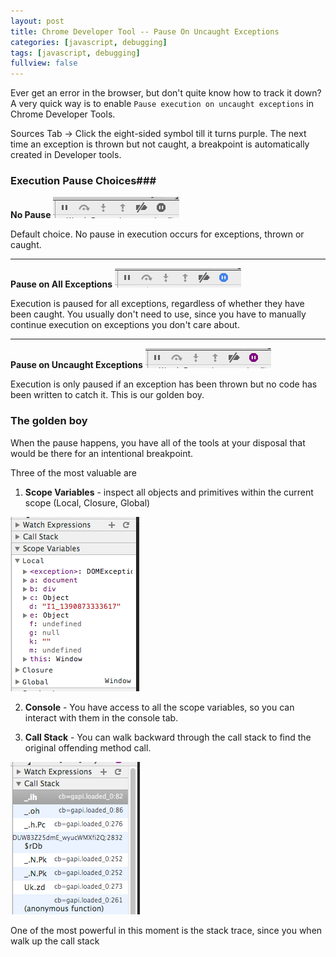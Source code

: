 ```yaml
---
layout: post
title: Chrome Developer Tool -- Pause On Uncaught Exceptions
categories: [javascript, debugging]
tags: [javascript, debugging]
fullview: false
---
```


Ever get an error in the browser, but don't quite know how to track it down?  A very quick way is to enable
`Pause execution on uncaught exceptions` in Chrome Developer Tools.

Sources Tab -> Click the eight-sided symbol till it turns purple.  The next time an exception is thrown but not caught,
a breakpoint is automatically created in Developer tools.

### Execution Pause Choices###

**No Pause**  ![Do not pause](/assets/img/debugging/no-pause.png)

 Default choice.  No pause in execution occurs for exceptions, thrown or caught.

---

**Pause on All Exceptions**  ![Do not pause](/assets/img/debugging/all-exceptions.png)

Execution is paused for all exceptions, regardless of whether they have been caught.  You usually don't need to use, since you
have to manually continue execution on exceptions you don't care about.

---

**Pause on Uncaught Exceptions**  ![Do not pause](/assets/img/debugging/uncaught-only.png)

Execution is only paused if an exception has been thrown but no code has been written to catch it.  This is our golden boy.

### The golden boy ###

When the pause happens, you have all of the tools at your disposal that would be there for an intentional breakpoint.

Three of the most valuable are

1. **Scope Variables** - inspect all objects and primitives within the current scope (Local, Closure, Global)

![Scope Variables](/assets/img/debugging/scope-variables.png)

2. **Console** - You have access to all the scope variables, so you can interact with them in the console tab.

3. **Call Stack** - You can walk backward through the call stack to find the original offending method call.

![Call Stack](/assets/img/debugging/call-stack.png)



One of the most powerful in this moment is the stack trace, since you when walk up the call stack



